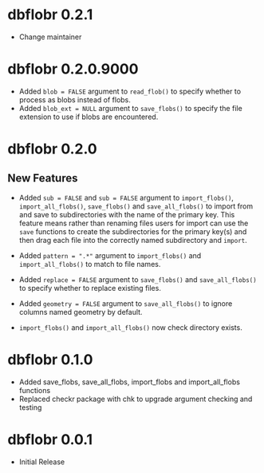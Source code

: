 <!-- NEWS.md is maintained by https://cynkra.github.io/fledge, do not edit -->

# dbflobr 0.2.1

- Change maintainer


# dbflobr 0.2.0.9000

- Added `blob = FALSE` argument to `read_flob()` to specify whether to process as blobs instead of flobs.
- Added `blob_ext = NULL` argument to `save_flobs()` to specify the file extension to use if blobs are encountered.

# dbflobr 0.2.0

## New Features

- Added `sub = FALSE` and `sub = FALSE` argument to `import_flobs()`, `import_all_flobs()`, `save_flobs()` and `save_all_flobs()` to import from and save to subdirectories with the name of the primary key.
This feature means rather than renaming files users for import can use the `save` functions to create the subdirectories for the primary key(s) and then drag each file into the correctly named subdirectory and `import`.

- Added `pattern = ".*"` argument to `import_flobs()` and `import_all_flobs()` to match to file names.

- Added `replace = FALSE` argument to `save_flobs()` and `save_all_flobs()` to specify whether to replace existing files.
- Added `geometry = FALSE` argument to `save_all_flobs()` to ignore columns named geometry by default.
- `import_flobs()` and `import_all_flobs()` now check directory exists.

# dbflobr 0.1.0

- Added save_flobs, save_all_flobs, import_flobs and import_all_flobs functions
- Replaced checkr package with chk to upgrade argument checking and testing

# dbflobr 0.0.1

- Initial Release
